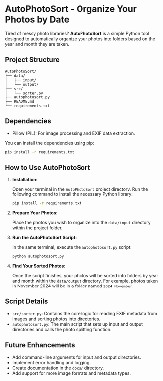 # AutoPhotoSort - Organize Your Photos by Date

Tired of messy photo libraries? **AutoPhotoSort** is a simple Python tool designed to automatically organize your photos into folders based on the year and month they are taken.

## Project Structure

```
AutoPhotoSort/
├── data/
│   ├── input/
│   └── output/
├── src/
│   └── sorter.py
├── autophotosort.py
├── README.md
└── requirements.txt
```

## Dependencies

- Pillow (PIL): For image processing and EXIF data extraction.

You can install the dependencies using pip:

```bash
pip install -r requirements.txt
```

## How to Use AutoPhotoSort

1.  **Installation:**

    Open your terminal in the `AutoPhotoSort` project directory.
    Run the following command to install the necessary Python library:
    ```bash
    pip install -r requirements.txt
    ```

2.  **Prepare Your Photos:**

    Place the photos you wish to organize into the `data/input` directory within the project folder.

3.  **Run the AutoPhotoSort Script:**

    In the same terminal, execute the `autophotosort.py` script:
    ```bash
    python autophotosort.py
    ```

4.  **Find Your Sorted Photos:**

    Once the script finishes, your photos will be sorted into folders by year and month within the `data/output` directory. For example, photos taken in November 2024 will be in a folder named `2024 November`.

## Script Details

-   `src/sorter.py`: Contains the core logic for reading EXIF metadata from images and sorting photos into directories.
-   `autophotosort.py`:  The main script that sets up input and output directories and calls the photo splitting function.

## Future Enhancements

-   Add command-line arguments for input and output directories.
-   Implement error handling and logging.
-   Create documentation in the `docs/` directory.
-   Add support for more image formats and metadata types.

